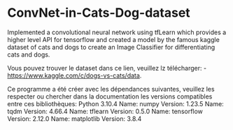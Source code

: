 # ConvNet-in-Cats-Dog-dataset
Implemented a convolutional neural network using tfLearn which provides a higher level API for tensorflow and created a model by the famous kaggle dataset of cats and dogs to create an Image Classifier for differentiating cats and dogs.

Vous pouvez trouver le dataset dans ce lien, veuillez lz télécharger: - https://www.kaggle.com/c/dogs-vs-cats/data.

Ce programme a été créer avec les dépendances suivantes, veuillez les respecter ou chercher dans la documentation les versions compatibles entre ces bibliothèques:
Python 3.10.4
Name: numpy        Version: 1.23.5
Name: tqdm         Version: 4.66.4
Name: tflearn      Version: 0.5.0
Name: tensorflow   Version: 2.12.0
Name: matplotlib   Version: 3.8.4

